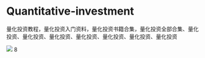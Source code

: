 # Quantitative-investment
量化投资教程，量化投资入门资料，量化投资书籍合集，量化投资全部合集、量化投资、量化投资、量化投资、量化投资、量化投资、量化投资、量化投资

![](https://upload-images.jianshu.io/upload_images/4034742-ea88970a5de251f1.png?imageMogr2/auto-orient/strip%7CimageView2/2/w/1240)
8
